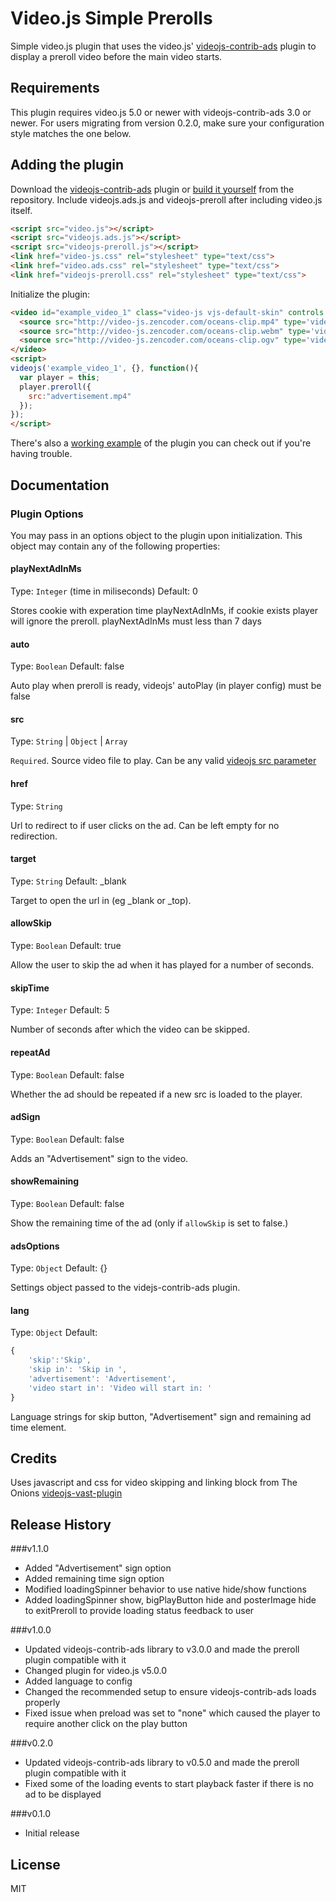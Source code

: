 # Video.js Simple Prerolls

Simple video.js plugin that uses the video.js' [videojs-contrib-ads](https://github.com/videojs/videojs-contrib-ads) plugin to display a preroll video before the main video starts.

## Requirements

This plugin requires video.js 5.0 or newer with videojs-contrib-ads 3.0 or newer.
For users migrating from version 0.2.0, make sure your configuration style matches the one below.

## Adding the plugin

Download the [videojs-contrib-ads](https://raw.githubusercontent.com/videojs/videojs-contrib-ads/master/src/videojs.ads.js) plugin or [build it yourself](https://github.com/videojs/videojs-contrib-ads) from the repository. Include videojs.ads.js and videojs-preroll after including video.js itself.

```html
<script src="video.js"></script>
<script src="videojs.ads.js"></script>
<script src="videojs-preroll.js"></script>
<link href="video-js.css" rel="stylesheet" type="text/css">
<link href="video.ads.css" rel="stylesheet" type="text/css">
<link href="videojs-preroll.css" rel="stylesheet" type="text/css">
```

Initialize the plugin:

```html
<video id="example_video_1" class="video-js vjs-default-skin" controls width="640" height="264" poster="http://video-js.zencoder.com/oceans-clip.png">
  <source src="http://video-js.zencoder.com/oceans-clip.mp4" type='video/mp4' />
  <source src="http://video-js.zencoder.com/oceans-clip.webm" type='video/webm' />
  <source src="http://video-js.zencoder.com/oceans-clip.ogv" type='video/ogg' />
</video>
<script>
videojs('example_video_1', {}, function(){ 
  var player = this;
  player.preroll({
    src:"advertisement.mp4"
  });
});
</script>
```

There's also a [working example](example.html) of the plugin you can check out if you're having trouble.

## Documentation
### Plugin Options

You may pass in an options object to the plugin upon initialization. This
object may contain any of the following properties:

#### playNextAdInMs
Type: `Integer` (time in miliseconds)
Default: 0

Stores cookie with experation time playNextAdInMs, if cookie exists player will ignore the preroll.
playNextAdInMs must less than 7 days

#### auto
Type: `Boolean`
Default: false

Auto play when preroll is ready, videojs' autoPlay (in player config) must be false

#### src
Type: `String` | `Object` | `Array`

`Required`. Source video file to play. Can be any valid [videojs src parameter](http://docs.videojs.com/docs/api/player.html#Methodssrc)

#### href
Type: `String`

Url to redirect to if user clicks on the ad. Can be left empty for no redirection.

#### target
Type: `String`
Default: _blank

Target to open the url in (eg _blank or _top).

#### allowSkip
Type: `Boolean`
Default: true

Allow the user to skip the ad when it has played for a number of seconds.

#### skipTime
Type: `Integer`
Default: 5

Number of seconds after which the video can be skipped.

#### repeatAd
Type: `Boolean`
Default: false

Whether the ad should be repeated if a new src is loaded to the player.

#### adSign
Type: `Boolean`
Default: false

Adds an "Advertisement" sign to the video.

#### showRemaining
Type: `Boolean`
Default: false

Show the remaining time of the ad (only if `allowSkip` is set to false.)

#### adsOptions
Type: `Object`
Default: {}

Settings object passed to the videjs-contrib-ads plugin.

#### lang
Type: `Object`
Default: 
```javascript
{
    'skip':'Skip',
    'skip in': 'Skip in ',
    'advertisement': 'Advertisement',
    'video start in': 'Video will start in: '
}
```
Language strings for skip button, "Advertisement" sign and remaining ad time element.

## Credits

Uses javascript and css for video skipping and linking block from The Onions [videojs-vast-plugin](https://github.com/theonion/videojs-vast-plugin/)

## Release History

###v1.1.0
- Added "Advertisement" sign option
- Added remaining time sign option
- Modified loadingSpinner behavior to use native hide/show functions
- Added loadingSpinner show, bigPlayButton hide and posterImage hide to exitPreroll to provide loading status feedback to user

###v1.0.0
- Updated videojs-contrib-ads library to v3.0.0 and made the preroll plugin compatible with it
- Changed plugin for video.js v5.0.0
- Added language to config
- Changed the recommended setup to ensure videojs-contrib-ads loads properly
- Fixed issue when preload was set to "none" which caused the player to require another click on the play button

###v0.2.0
- Updated videojs-contrib-ads library to v0.5.0 and made the preroll plugin compatible with it
- Fixed some of the loading events to start playback faster if there is no ad to be displayed

###v0.1.0
- Initial release

## License

MIT
